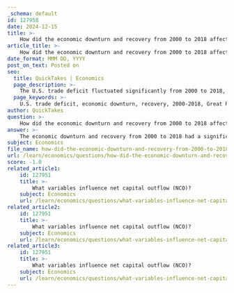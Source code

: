 ```yaml
---
_schema: default
id: 127958
date: 2024-12-15
title: >-
    How did the economic downturn and recovery from 2000 to 2018 affect the U.S. trade deficit?
article_title: >-
    How did the economic downturn and recovery from 2000 to 2018 affect the U.S. trade deficit?
date_format: MMM DD, YYYY
post_on_text: Posted on
seo:
  title: QuickTakes | Economics
  page_description: >-
    The U.S. trade deficit fluctuated significantly from 2000 to 2018, widening after the 2001 recession, declining during the Great Recession, and surging again by 2018 due to rising imports and changing economic conditions.
  page_keywords: >-
    U.S. trade deficit, economic downturn, recovery, 2000-2018, Great Recession, international trade, imports, exports, manufacturing jobs, consumer demand, trade imbalance, exchange rates, economic policy
author: QuickTakes
question: >-
    How did the economic downturn and recovery from 2000 to 2018 affect the U.S. trade deficit?
answer: >-
    The economic downturn and recovery from 2000 to 2018 had a significant impact on the U.S. trade deficit, which is the difference between the value of goods and services imported and exported. \n\nDuring the early 2000s, particularly following the 2001 recession, the U.S. trade deficit began to widen. This trend continued until the Great Recession of 2007-2009, which was marked by a substantial collapse in international trade. The trade deficit fell dramatically during this period, reaching a low point as imports decreased significantly due to reduced consumer demand and a contraction in economic activity. By December 2007, the monthly U.S. trade deficit had fallen by $29 billion, or 41% of its level at that time.\n\nHowever, as the economy began to recover from the Great Recession, the trade deficit started to increase again. By 2018, the U.S. trade deficit surged to $878.68 billion, the highest level since 2008. This increase was attributed to several factors, including rising imports as consumer demand rebounded and foreign investment in the U.S. economy. In 2018, the merchandise trade deficit alone reached -$891 billion, indicating a significant imbalance between imports and exports.\n\nThe trade deficit's expansion during the recovery phase raised concerns about its implications for U.S. manufacturing and employment. The loss of manufacturing jobs, particularly during the earlier part of the 2000s, was partly attributed to the increasing trade deficit, as companies moved operations to countries with lower labor costs. Additionally, the trade deficit was influenced by macroeconomic policies both domestically and abroad, including exchange rate fluctuations and trade agreements.\n\nIn summary, the U.S. trade deficit experienced a notable decline during the Great Recession but rebounded sharply during the recovery period from 2010 to 2018, reflecting broader economic trends and shifts in consumer behavior.
subject: Economics
file_name: how-did-the-economic-downturn-and-recovery-from-2000-to-2018-affect-the-us-trade-deficit.md
url: /learn/economics/questions/how-did-the-economic-downturn-and-recovery-from-2000-to-2018-affect-the-us-trade-deficit
score: -1.0
related_article1:
    id: 127951
    title: >-
        What variables influence net capital outflow (NCO)?
    subject: Economics
    url: /learn/economics/questions/what-variables-influence-net-capital-outflow-nco
related_article2:
    id: 127951
    title: >-
        What variables influence net capital outflow (NCO)?
    subject: Economics
    url: /learn/economics/questions/what-variables-influence-net-capital-outflow-nco
related_article3:
    id: 127951
    title: >-
        What variables influence net capital outflow (NCO)?
    subject: Economics
    url: /learn/economics/questions/what-variables-influence-net-capital-outflow-nco
---
```


&nbsp;